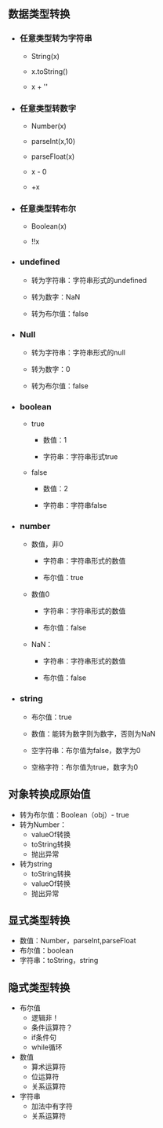 ## 数据类型转换

* ### 任意类型转为字符串

  * String\(x\)

  * x.toString\(\)

  * x + ''
* ### 任意类型转数字

  * Number\(x\)

  * parseInt\(x,10\)

  * parseFloat\(x\)

  * x - 0

  * +x
* ### 任意类型转布尔

  * Boolean\(x\)

  * !!x
* ### undefined

  * 转为字符串：字符串形式的undefined

  * 转为数字：NaN

  * 转为布尔值：false
* ### Null

  * 转为字符串：字符串形式的null

  * 转为数字：0

  * 转为布尔值：false
* ### boolean

  * true

    * 数值：1

    * 字符串：字符串形式true

  * false

    * 数值：2

    * 字符串：字符串false
* ### number

  * 数值，非0

    * 字符串：字符串形式的数值

    * 布尔值：true

  * 数值0

    * 字符串：字符串形式的数值

    * 布尔值：false

  * NaN：

    * 字符串：字符串形式的数值

    * 布尔值：false
* ### string

  * 布尔值：true

  * 数值：能转为数字则为数字，否则为NaN

  * 空字符串：布尔值为false，数字为0

  * 空格字符：布尔值为true，数字为0

## 对象转换成原始值

* 转为布尔值：Boolean（obj）- true
* 转为Number：
  * valueOf转换
  * toString转换
  * 抛出异常
* 转为string
  * toString转换
  * valueOf转换
  * 抛出异常

## 显式类型转换

* 数值：Number，parseInt,parseFloat
* 布尔值：boolean
* 字符串：toString，string

## 隐式类型转换

* 布尔值
  * 逻辑非！
  * 条件运算符？
  * if条件句
  * while循环
* 数值
  * 算术运算符
  * 位运算符
  * 关系运算符
* 字符串
  * 加法中有字符
  * 关系运算符



